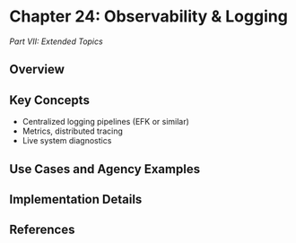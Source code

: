 # Chapter 24: Observability & Logging

*Part VII: Extended Topics*

## Overview



## Key Concepts

- Centralized logging pipelines (EFK or similar)
- Metrics, distributed tracing
- Live system diagnostics

## Use Cases and Agency Examples




## Implementation Details



## References



